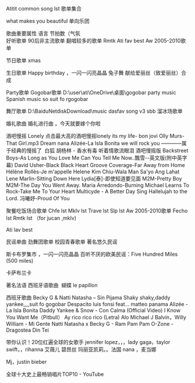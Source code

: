 Atitit common song lst 歌单集合

what makes you beautiful  单向乐团


歌曲重要属性
语言  节拍数（气氛  
好听歌单
90后非主流歌单
翻唱较多的歌单
Rmtk
Ati fav best
Aw 2005-2010歌单

节日歌单 xmas


生日歌单
Happy birthday ，一闪一闪亮晶晶 兔子舞
献给爱丽丝（致爱丽丝）合成

Party歌单
Gogobar歌单
D:\user\ati\OneDrive\桌面\gogobar party music
Spanish music so suit fo rgogobar

舞厅歌单
D:\BaiduNetdiskDownload\music dasfav song v3 sbb
溜冰场歌单

婚礼歌曲
婚礼进行曲 ，今天就要嫁个你啦

酒吧慢摇 Lonely
点击最大高的酒吧慢摇lonely
its my life-  bon jovi
Olly Murs-That Girl.mp3
Dream nana
Alizée-La Isla Bonita
we will rock you ————属于经典的慢摇了 
白狐 胡杨林 - 香水有毒
听着情歌流眼泪 酒吧慢摇版
Backstreet Boys-As Long as You Love Me
Can You Tell Me Now..飄雪--英文版(附中英字幕)
David Usher-Black Black Heart
Groove Coverage-Far Away from Home
Hélène Rollès-Je m'appelle Helene
Kim Chiu-Wala Man Sa'yo Ang Lahat
Lene Marlin-Sitting Down Here
Lydia[泰]-即使知道要见面
M2M-Pretty Boy    M2M-The Day You Went Away.
Maria Arredondo-Burning
Michael Learns To Rock-Take Me To Your Heart
Multicyde - A Better Day
Sing Hallelujah to the Lord.
冯曦妤-Proud Of You


聚餐吃饭场合歌单
Chfe lst
Mklv lst
Trave lst
Slp lst
Aw 2005-2010歌单
Fecho lst
Rmtk lst （for jucan ,mklv)

Ati lav best


民谣单曲
劲舞团歌单 
校园青春歌单
著名悠久民谣

斯卡布罗集市   ，一闪一闪亮晶晶
百听不厌的欧美民谣：Five Hundred Miles (500 miles)



卡萨布兰卡

著名法语  西班牙语歌曲
 蝴蝶 le papillon

西班牙歌曲
Becky G & Natti Natasha – Sin Pijama
Shaky shaky,daddy yankee,,,,suit fo gogobar
Despacito luis fonsi feat...
matteo panama
Alizée - La Isla Bonita
Daddy Yankee & Snow - Con Calma (Official Video)
I Know You Want Me（Pitbull）
Ay rico rico rico (Letra) Alo Michael
J Balvin，Willy William - Mi Gente
Natti Natasha x Becky G - Ram Pam Pam
O-Zone - Dragostea Din Tei 





带你认识！20位红遍全球的女歌手
jennifer lopez，，，lady gaga，taylor swift，，rihanna 艾薇儿 碧昂丝
玛丽亚凯莉。。法国 nana ，麦当娜

Mj，justin  bieber

全球十大史上最畅销唱片TOP10 - YouTube
